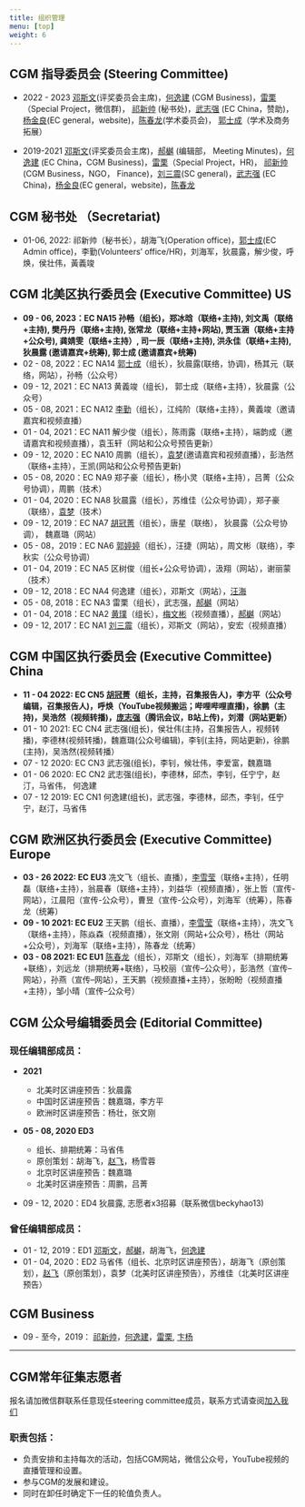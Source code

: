 ```yaml
---
title: 组织管理
menu: [top]
weight: 6
---
```


## CGM 指导委员会 (Steering Committee)
- 2022 - 2023 [邓斯文](http://plantandmicrobiology.berkeley.edu/profile/sdeng)(评奖委员会主席)，[何逸建](https://www.linkedin.com/in/yijian-he-72a7548b) (CGM Business)，[雷栗](https://twitter.com/lilei0051)（Special Project，微信群)， [祁新帅](https://www.linkedin.com/in/xinshuaiqi/) (秘书处)，[武志强](http://agis.caas.cn/rctd/yjtd/226826.htm) (EC China，赞助)，[杨金良](http://jyanglab.com/)(EC general，website)，[陈春龙](https://science.institut-curie.org/team-chen)(学术委员会)， [郭士成](https://shicheng-guo.github.io/about)（学术及商务拓展）

- 2019-2021 [邓斯文](http://plantandmicrobiology.berkeley.edu/profile/sdeng)(评奖委员会主席)，[郝樾](https://yueyvettehao.github.io/) (编辑部， Meeting Minutes)，[何逸建](https://www.linkedin.com/in/yijian-he-72a7548b) (EC China，CGM Business)，[雷栗](https://twitter.com/lilei0051)（Special Project，HR)， [祁新帅](https://www.linkedin.com/in/xinshuaiqi/) (CGM Business，NGO， Finance)，[刘三震](https://www.plantgenomics.ksu.edu/liulab/)(SC general)，[武志强](http://agis.caas.cn/rctd/yjtd/226826.htm) (EC China)，[杨金良](http://jyanglab.com/)(EC general，website)，[陈春龙](https://science.institut-curie.org/team-chen)

## CGM 秘书处 （Secretariat)
- 01-06, 2022: 祁新帅（秘书长），胡海飞(Operation office)，[郭士成]((https://shicheng-guo.github.io/about))(EC Admin office)，李勤(Volunteers’ office/HR)，刘海军，狄晨露，解少俊，呼焕，侯壮伟，黃義竣


## CGM 北美区执行委员会 (Executive Committee) US
- __09 - 06, 2023：EC NA15 孙畅（组长)，郑冰晗（联络+主持), 刘文禹（联络+主持), 樊丹丹（联络+主持), 张常龙（联络+主持+网站), 贾玉涵（联络+主持+公众号), 龚婧雯（联络+主持）, 司一辰（联络+主持), 洪永佳（联络+主持), 狄晨露 (邀请嘉宾+统筹), 郭士成 (邀请嘉宾+统筹)__  
- 02 - 08, 2022：EC NA14 [郭士成](https://shicheng-guo.github.io/about)（组长），狄晨露(联络，协调)，杨其元（联络，网站），孙畅（公众号）
- 09 - 12, 2021：EC NA13 黄義竣（组长)， 郭士成（联络+主持），狄晨露（公众号）
- 05 - 08, 2021：EC NA12 [李勤](https://qli.github.io/)（组长），江纯阶（联络+主持），黄義竣（邀请嘉宾和视频直播）
- 01 - 04, 2021：EC NA11 解少俊（组长），陈雨露（联络+主持），端韵成（邀请嘉宾和视频直播），袁玉轩（网站和公众号预告更新）
- 09 - 12, 2020：EC NA10 周鹏（组长），[袁梦](https://imengyuan.github.io/)(邀请嘉宾和视频直播），彭浩然（联络+主持），王凯(网站和公众号预告更新)
- 05 - 08, 2020：EC NA9 郑子豪（组长），杨小灵（联络+主持），吕菁（公众号协调），周鹏（技术）
- 01 - 04, 2020：EC NA8 狄晨露（组长），苏维佳（公众号协调），郑子豪（联络），[袁梦](https://imengyuan.github.io/)（技术）
- 09 - 12, 2019：EC NA7 [胡冠菁](https://huguanjing.github.io/about/)（组长），唐星（联络）， 狄晨露（公众号协调）， 魏嘉璐（网站）
- 05 - 08，2019：EC NA6 [郭婷婷](https://scholar.google.com/citations?user=4WYQNa4AAAAJ&hl=en)（组长），汪捷（网站），周文彬（联络），李秋实（公众号协调）
- 01 - 04, 2019：EC NA5 区树俊（组长+公众号协调），汲翔（网站），谢丽蒙（技术）
- 09 - 12, 2018：EC NA4 何逸建（组长），邓斯文（网站），[汪海](https://tangscholars.ciifad.cornell.edu/people/hai-wang/)
- 05 - 08, 2018：EC NA3 雷栗（组长），武志强，[郝樾](https://yueyvettehao.github.io/)（网站）
- 01 - 04, 2018：EC NA2 [黄璞](https://scholar.google.com/citations?user=r5cGFI8AAAAJ&hl=en)（组长），[梅文彬](https://wenbinmei.github.io/)（视频直播），[郝樾](https://yueyvettehao.github.io/)（网站）
- 09 - 12, 2017：EC NA1 [刘三震](http://plantgenomics.ksu.edu/liulab)（组长），邓斯文（网站），安宏（视频直播）

## CGM 中国区执行委员会 (Executive Committee) China
- **11 - 04 2022: EC CN5 [胡冠菁](https://huguanjing.github.io/)（组长，主持，召集报告人)，李方平（公众号编辑，召集报告人)，呼焕（YouTube视频搬运；哔哩哔哩直播)，徐鹏（主持)，吴浩然（视频转播)，[庞志强](https://www.researchgate.net/profile/Zhiqiang-Pang)（腾讯会议，B站上传)，刘潜（网站更新）**  
- 01 - 10 2021: EC CN4 武志强(组长)，侯壮伟(主持，召集报告人，视频转播)，李德林(视频转播)，魏嘉璐(公众号编辑)，李钊(主持，网站更新)，徐鹏(主持)，吴浩然(视频转播）  
- 07 - 12 2020: EC CN3 武志强(组长)，李钊，候壮伟，李爱富，魏嘉璐  
- 01 - 06 2020: EC CN2 武志强(组长)，李德林，邱杰，李钊，任宁宁，赵汀，马省伟， 何逸建  
- 07 - 12 2019: EC CN1 何逸建(组长)，武志强，李德林，邱杰，李钊，任宁宁，赵汀，马省伟  

## CGM 欧洲区执行委员会 (Executive Committee) Europe
- **03 - 26 2022: EC EU3**  冼文飞（组长、直播），[李雪莹](https://xueyingcli.weebly.com/)（联络+主持），任明磊（联络+主持），翁晨春（联络+主持），刘益华（视频直播），张上哲（宣传-网站），江晨阳（宣传-公众号），曹昱（宣传-公众号），刘海军（统筹），陈春龙（统筹）
- **09 - 10 2021: EC EU2**  王天鹏（组长、直播），[李雪莹](https://xueyingcli.weebly.com/)（联络+主持），冼文飞（联络+主持），陈焱森（视频直播），张文刚（网站+公众号），杨壮（网站+公众号），刘海军（联络+主持），陈春龙（统筹）
- **03 - 08 2021: EC EU1**  [陈春龙](https://science.institut-curie.org/team-chen)（组长），邓斯文（组长），刘海军（排期统筹+联络），刘远龙（排期统筹+联络），马校丽（宣传–公众号），彭浩然（宣传–网站），孙燕（宣传–网站），王天鹏（视频直播+主持），张盼盼（视频直播+主持），邹小晴（宣传–公众号）

## CGM 公众号编辑委员会 (Editorial Committee)

### 现任编辑部成员：
- **2021**
  - 北美时区讲座预告：狄晨露  
  - 中国时区讲座预告：魏嘉璐，李方平  
  - 欧洲时区讲座预告：杨壮，张文刚

- **05 - 08, 2020 ED3**
  - 组长、排期统筹：马省伟  
  - 原创策划：胡海飞，[赵飞](https://kaopubear.top)，杨雪蓉  
  - 北京时区讲座预告：魏嘉璐  
  - 北美时区讲座预告：周鹏，吕菁  
  
- 09 - 12, 2020：ED4 狄晨露, 志愿者x3招募（联系微信beckyhao13)

### 曾任编辑部成员：
- 01 - 12, 2019：ED1 [邓斯文](http://plantandmicrobiology.berkeley.edu/profile/sdeng)，[郝樾](https://yueyvettehao.github.io/)，胡海飞，[何逸建](https://www.linkedin.com/in/yijian-he-72a7548b)   
- 01 - 04, 2020：ED2 马省伟（组长、北京时区讲座预告），胡海飞（原创策划），[赵飞](https://kaopubear.top)（原创策划），袁梦（北美时区讲座预告），苏维佳（北美时区讲座预告）


## CGM **Business**
- 09 - 至今，2019： [祁新帅](https://www.linkedin.com/in/xinshuaiqi/)，[何逸建](https://www.linkedin.com/in/yijian-he-72a7548b)，[雷栗](https://twitter.com/lilei0051), [卞杨](https://www.linkedin.com/in/yang-bian-a540a026/)

------------------

## CGM常年征集志愿者 

报名请加微信群联系任意现任steering committee成员，联系方式请查阅[加入我们](https://cgmonline.co/subscribe/)

### 职责包括：
- 负责安排和主持每次的活动，包括CGM网站，微信公众号，YouTube视频的直播管理和设置。
- 参与CGM的发展和建设。
- 同时在卸任时确定下一任的轮值负责人。

